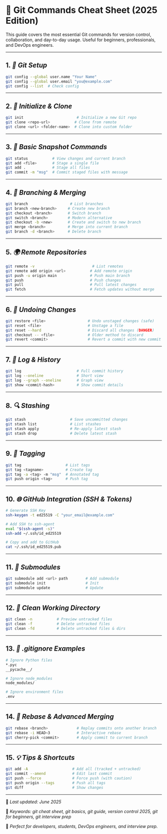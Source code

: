 # 🧾 Git Commands Cheat Sheet (2025 Edition)

This guide covers the most essential Git commands for version control, collaboration, and day-to-day usage. Useful for beginners, professionals, and DevOps engineers.

---

## 1. _🔧 Git Setup_

```bash
git config --global user.name "Your Name"
git config --global user.email "you@example.com"
git config --list  # Check config
````

---

## 2. *📁 Initialize & Clone*

```bash
git init                        # Initialize a new Git repo
git clone <repo-url>           # Clone from remote
git clone <url> <folder-name>  # Clone into custom folder
```

---

## 3. *📌 Basic Snapshot Commands*

```bash
git status           # View changes and current branch
git add <file>       # Stage a single file
git add .            # Stage all files
git commit -m "msg"  # Commit staged files with message
```

---

## 4. *🔄 Branching & Merging*

```bash
git branch                   # List branches
git branch <new-branch>     # Create new branch
git checkout <branch>       # Switch branch
git switch <branch>         # Modern alternative
git checkout -b <new>       # Create and switch to new branch
git merge <branch>          # Merge into current branch
git branch -d <branch>      # Delete branch
```

---

## 5. *🌍 Remote Repositories*

```bash
git remote -v                          # List remotes
git remote add origin <url>           # Add remote origin
git push -u origin main               # Push main branch
git push                              # Push changes
git pull                              # Pull latest changes
git fetch                             # Fetch updates without merge
```

---

## 6. *🧭 Undoing Changes*

```bash
git restore <file>                   # Undo unstaged changes (safe)
git reset <file>                     # Unstage a file
git reset --hard                     # Discard all changes (DANGER)
git checkout -- <file>               # Older method to discard
git revert <commit>                  # Revert a commit with new commit
```

---

## 7. *📜 Log & History*

```bash
git log                         # Full commit history
git log --oneline               # Short view
git log --graph --oneline       # Graph view
git show <commit-hash>          # Show commit details
```

---

## 8. *🔍 Stashing*

```bash
git stash                    # Save uncommitted changes
git stash list               # List stashes
git stash apply              # Re-apply latest stash
git stash drop               # Delete latest stash
```

---

## 9. *🎯 Tagging*

```bash
git tag                    # List tags
git tag <tagname>          # Create tag
git tag -a <tag> -m "msg"  # Annotated tag
git push origin <tag>      # Push tag
```

---

## 10. *🌐 GitHub Integration (SSH & Tokens)*

```bash
# Generate SSH Key
ssh-keygen -t ed25519 -C "your_email@example.com"

# Add SSH to ssh-agent
eval "$(ssh-agent -s)"
ssh-add ~/.ssh/id_ed25519

# Copy and add to GitHub
cat ~/.ssh/id_ed25519.pub
```

---

## 11. *📎 Submodules*

```bash
git submodule add <url> path        # Add submodule
git submodule init                  # Init
git submodule update                # Update
```

---

## 12. *🧹 Clean Working Directory*

```bash
git clean -n           # Preview untracked files
git clean -f           # Delete untracked files
git clean -fd          # Delete untracked files & dirs
```

---

## 13. *📂 .gitignore Examples*

```bash
# Ignore Python files
*.pyc
__pycache__/

# Ignore node_modules
node_modules/

# Ignore environment files
.env
```

---

## 14. *🔄 Rebase & Advanced Merging*

```bash
git rebase <branch>             # Replay commits onto another branch
git rebase -i HEAD~3            # Interactive rebase
git cherry-pick <commit>        # Apply commit to current branch
```

---

## 15. *💡 Tips & Shortcuts*

```bash
git add -A                    # Add all (tracked + untracked)
git commit --amend            # Edit last commit
git push --force              # Force push (with caution)
git push origin --tags        # Push all tags
git diff                      # Show changes
```

---

📌 *Last updated: June 2025*

🔖 *Keywords: git cheat sheet, git basics, git guide, version control 2025, git for beginners, git interview prep*

🧠 *Perfect for developers, students, DevOps engineers, and interview prep.*
